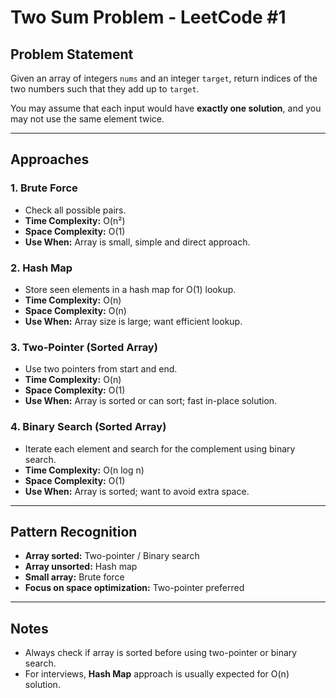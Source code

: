 # Two Sum Problem - LeetCode #1

## Problem Statement
Given an array of integers `nums` and an integer `target`, return indices of the two numbers such that they add up to `target`.  

You may assume that each input would have **exactly one solution**, and you may not use the same element twice.  

---

## Approaches

### 1. Brute Force
- Check all possible pairs.
- **Time Complexity:** O(n²)  
- **Space Complexity:** O(1)  
- **Use When:** Array is small, simple and direct approach.

### 2. Hash Map
- Store seen elements in a hash map for O(1) lookup.
- **Time Complexity:** O(n)  
- **Space Complexity:** O(n)  
- **Use When:** Array size is large; want efficient lookup.

### 3. Two-Pointer (Sorted Array)
- Use two pointers from start and end.
- **Time Complexity:** O(n)  
- **Space Complexity:** O(1)  
- **Use When:** Array is sorted or can sort; fast in-place solution.

### 4. Binary Search (Sorted Array)
- Iterate each element and search for the complement using binary search.
- **Time Complexity:** O(n log n)  
- **Space Complexity:** O(1)  
- **Use When:** Array is sorted; want to avoid extra space.

---

## Pattern Recognition
- **Array sorted:** Two-pointer / Binary search  
- **Array unsorted:** Hash map  
- **Small array:** Brute force  
- **Focus on space optimization:** Two-pointer preferred  

---

## Notes
- Always check if array is sorted before using two-pointer or binary search.  
- For interviews, **Hash Map** approach is usually expected for O(n) solution.
